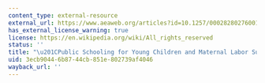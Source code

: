 ```yaml
---
content_type: external-resource
external_url: https://www.aeaweb.org/articles?id=10.1257/000282802760015748
has_external_license_warning: true
license: https://en.wikipedia.org/wiki/All_rights_reserved
status: ''
title: "\u201CPublic Schooling for Young Children and Maternal Labor Supply.\u201D"
uid: 3ecb9044-6b87-44cb-851e-802739af4046
wayback_url: ''
---
```

